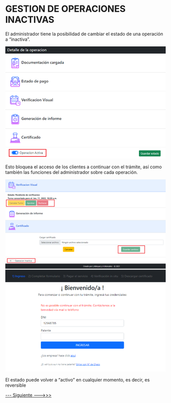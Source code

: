 # GESTION DE OPERACIONES INACTIVAS

El administrador tiene la posibilidad de cambiar el estado de una operación a “inactiva”.

<img src="https://github.com/MrHolmes19/certification-system/blob/main/doc/screenshots/7.admin-op-activa.png?raw=true" width="700">

Esto bloquea el acceso de los clientes a continuar con el trámite, así como también las funciones del administrador sobre cada operación.

<img src="https://github.com/MrHolmes19/certification-system/blob/main/doc/screenshots/7.admin-op-inactiva.png?raw=true" width="700">

<img src="https://github.com/MrHolmes19/certification-system/blob/main/doc/screenshots/7.cliente-op-inactiva.png?raw=true" width="700">

El estado puede volver a “activo” en cualquier momento, es decir, es reversible


[--- Siguiente --->>>](always_on_tasks.md#TAREAS-RUTINARIAS)